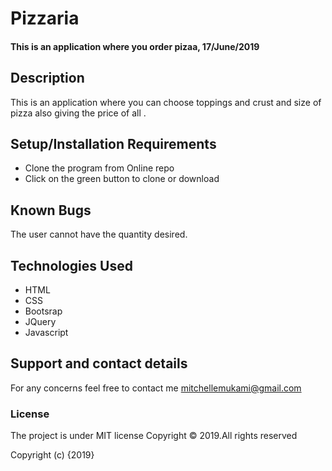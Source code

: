 # Pizzaria
#### This is an application where you order pizaa, 17/June/2019
## Description
This is an application where you can choose toppings and crust and size of pizza also giving the price of all . 
## Setup/Installation Requirements
* Clone the program from Online repo
* Click on the green button to clone or download

## Known Bugs
The user cannot have the quantity desired. 
## Technologies Used
* HTML
* CSS
* Bootsrap
* JQuery
* Javascript

## Support and contact details
For any concerns feel free to contact me
mitchellemukami@gmail.com
### License
The project is under MIT license Copyright © 2019.All rights reserved

Copyright (c) {2019} 
